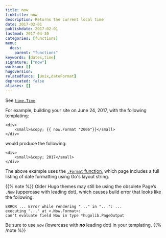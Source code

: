 ```yaml
---
title: now
linktitle: now
description: Returns the current local time 
date: 2017-02-01
publishdate: 2017-02-01
lastmod: 2017-04-30
categories: [functions]
menu:
  docs:
    parent: "functions"
keywords: [dates,time]
signature: ["now"]
workson: []
hugoversion:
relatedfuncs: [Unix,dateFormat]
deprecated: false
aliases: []
---
```


See [`time.Time`](https://godoc.org/time#Time).

For example, building your site on June 24, 2017, with the following templating:

```
<div>
    <small>&copy; {{ now.Format "2006"}}</small>
</div>
```

would produce the following:

```
<div>
    <small>&copy; 2017</small>
</div>
```

The above example uses the [`.Format` function](/functions/format), which page includes a full listing of date formatting using Go's layout string.

{{% note %}}
Older Hugo themes may still be using the obsolete Page’s `.Now` (uppercase with leading dot), which causes build error that looks like the following:

    ERROR ... Error while rendering "..." in "...": ...
    executing "..." at <.Now.Format>:
    can't evaluate field Now in type *hugolib.PageOutput

Be sure to use `now` (lowercase with _**no**_ leading dot) in your templating.
{{% /note %}}
